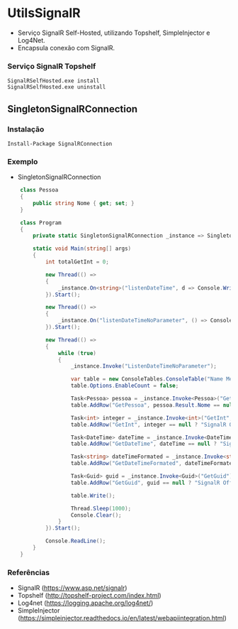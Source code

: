 # UtilsSignalR
- Serviço SignalR Self-Hosted, utilizando Topshelf, SimpleInjector e Log4Net. 
- Encapsula conexão com SignalR.
  
### Serviço SignalR Topshelf
```
SignalRSelfHosted.exe install
SignalRSelfHosted.exe uninstall
```
## SingletonSignalRConnection

### Instalação
```
Install-Package SignalRConnection
```
  
### Exemplo 
- SingletonSignalRConnection
```csharp
    class Pessoa
    {
        public string Nome { get; set; }
    }

    class Program
    {
        private static SingletonSignalRConnection _instance => SingletonSignalRConnection.GetInstance("http://localhost:8082/signalr", "NotificationHub");

        static void Main(string[] args)
        {
            int totalGetInt = 0;

            new Thread(() =>
            {
                _instance.On<string>("listenDateTime", d => Console.WriteLine(d));
            }).Start();

            new Thread(() =>
            {
                _instance.On("listenDateTimeNoParameter", () => Console.WriteLine("Ouvindo método SEM retorno - Add 1 dia: " + DateTime.Now.AddDays(1)));
            }).Start();

            new Thread(() =>
            {
                while (true)
                {
                    _instance.Invoke("ListenDateTimeNoParameter");

                    var table = new ConsoleTables.ConsoleTable("Name Method", "Result");
                    table.Options.EnableCount = false;

                    Task<Pessoa> pessoa = _instance.Invoke<Pessoa>("GetPessoa");
                    table.AddRow("GetPessoa", pessoa.Result.Nome == null ? "SignalR Offline" : pessoa.Result.Nome);

                    Task<int> integer = _instance.Invoke<int>("GetInt", totalGetInt);
                    table.AddRow("GetInt", integer == null ? "SignalR Offline" : (totalGetInt = integer.Result).ToString());

                    Task<DateTime> dateTime = _instance.Invoke<DateTime>("GetDateTime");
                    table.AddRow("GetDateTime", dateTime == null ? "SignalR Offline" : dateTime.Result.ToString());

                    Task<string> dateTimeFormated = _instance.Invoke<string>("GetDateTimeFormated");
                    table.AddRow("GetDateTimeFormated", dateTimeFormated == null ? "SignalR Offline" : dateTimeFormated.Result);

                    Task<Guid> guid = _instance.Invoke<Guid>("GetGuid");
                    table.AddRow("GetGuid", guid == null ? "SignalR Offline" : guid.Result.ToString());

                    table.Write();

                    Thread.Sleep(1000);
                    Console.Clear();
                }
            }).Start();

            Console.ReadLine();
        }
    }
```
  
### Referências
- SignalR (https://www.asp.net/signalr)
- Topshelf (http://topshelf-project.com/index.html)
- Log4net (https://logging.apache.org/log4net/)
- SimpleInjector (https://simpleinjector.readthedocs.io/en/latest/webapiintegration.html)
